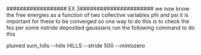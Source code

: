 ################## EX 3######################
we now know the free energies as a function of two collective variables phi and psi
it is important for these to be converged so one way to do this is to check the fes per some nstride deposited gaussians 
run the following command to do this

plumed sum_hills --hills HILLS --stride 500 --mintozero
